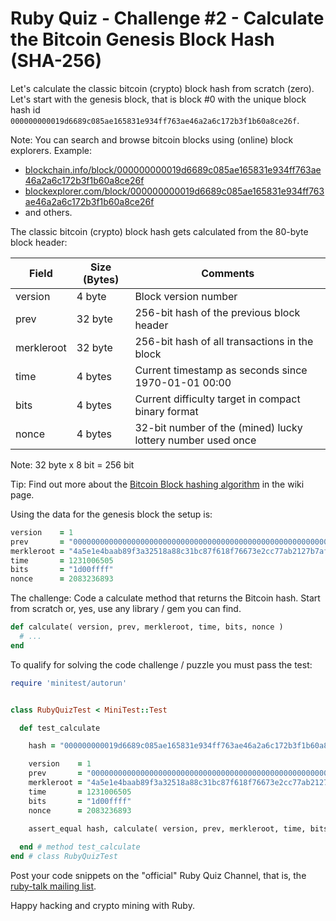 # Ruby Quiz - Challenge #2 - Calculate the Bitcoin Genesis Block Hash (SHA-256)


Let's calculate the classic bitcoin (crypto) block hash from scratch (zero).
Let's start with the genesis block, that is block #0
with the unique block hash id `000000000019d6689c085ae165831e934ff763ae46a2a6c172b3f1b60a8ce26f`.

Note: You can search and browse bitcoin blocks using (online)
block explorers. Example:

- [blockchain.info/block/000000000019d6689c085ae165831e934ff763ae46a2a6c172b3f1b60a8ce26f](https://blockchain.info/block/000000000019d6689c085ae165831e934ff763ae46a2a6c172b3f1b60a8ce26f)
- [blockexplorer.com/block/000000000019d6689c085ae165831e934ff763ae46a2a6c172b3f1b60a8ce26f](https://blockexplorer.com/block/000000000019d6689c085ae165831e934ff763ae46a2a6c172b3f1b60a8ce26f)
- and others.


The classic bitcoin (crypto) block hash gets calculated from
the 80-byte block header:

| Field      | Size (Bytes) | Comments           |
|------------|--------------|--------------------|
| version    | 4  byte      | Block version number  |
| prev       | 32 byte      | 256-bit hash of the previous block header |
| merkleroot | 32 byte      |	256-bit hash of all transactions in the block |
| time	     | 4 bytes      | Current timestamp as seconds since 1970-01-01 00:00 |
| bits       | 4 bytes      | Current difficulty target in compact binary format |
| nonce      | 4 bytes      | 32-bit number of the (mined) lucky lottery number used once |

Note: 32 byte x 8 bit = 256 bit

Tip: Find out more about the [Bitcoin Block hashing algorithm](https://en.bitcoin.it/wiki/Block_hashing_algorithm)
in the wiki page.

Using the data for the genesis block the setup is:

``` ruby
version    = 1
prev       = "0000000000000000000000000000000000000000000000000000000000000000"
merkleroot = "4a5e1e4baab89f3a32518a88c31bc87f618f76673e2cc77ab2127b7afdeda33b"
time       = 1231006505
bits       = "1d00ffff"
nonce      = 2083236893
```


The challenge: Code a calculate method that returns the Bitcoin hash. 
Start from scratch or, yes, use any library / gem you can find.

``` ruby
def calculate( version, prev, merkleroot, time, bits, nonce )
  # ...
end
```


To qualify for solving the code challenge / puzzle you must pass the test:

``` ruby
require 'minitest/autorun'


class RubyQuizTest < MiniTest::Test

  def test_calculate

    hash = "000000000019d6689c085ae165831e934ff763ae46a2a6c172b3f1b60a8ce26f"

    version    = 1
    prev       = "0000000000000000000000000000000000000000000000000000000000000000"
    merkleroot = "4a5e1e4baab89f3a32518a88c31bc87f618f76673e2cc77ab2127b7afdeda33b"
    time       = 1231006505
    bits       = "1d00ffff"
    nonce      = 2083236893
    
    assert_equal hash, calculate( version, prev, merkleroot, time, bits, nonce )

  end # method test_calculate
end # class RubyQuizTest
```

Post your code snippets on the "official" Ruby Quiz Channel,
that is, the [ruby-talk mailing list](https://rubytalk.org).

Happy hacking and crypto mining with Ruby.


